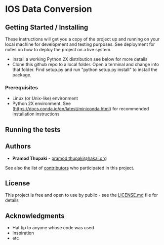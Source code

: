 # IOS Data Conversion

<One Paragraph of project description goes here>

## Getting Started / Installing

These instructions will get you a copy of the project up and running on your local machine for development and testing purposes. See deployment for notes on how to deploy the project on a live system.

* Install a working Python 2X distribution see below for more details
* Clone this github repo to a local folder. Open a terminal and change into that folder. Find setup.py and run "python setup.py install" to install the package.

### Prerequisites

* Linux (or Unix-like) environment
* Python 2X environment. See (https://docs.conda.io/en/latest/miniconda.html) for recommended installation instructions

## Running the tests

<Explain how to run the automated tests for this system>

## Authors

* **Pramod Thupaki** - pramod.thupaki@hakai.org

See also the list of [contributors](https://github.com/your/project/contributors) who participated in this project.

## License

This project is free and open to use by public - see the [LICENSE.md](LICENSE.md) file for details

## Acknowledgments

* Hat tip to anyone whose code was used
* Inspiration
* etc

